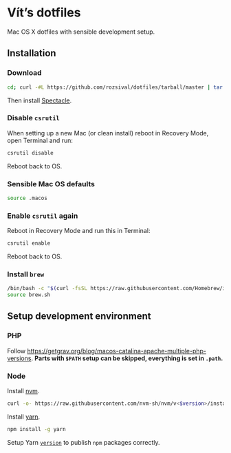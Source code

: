# Vít’s dotfiles

Mac OS X dotfiles with sensible development setup.

## Installation

### Download

```bash
cd; curl -#L https://github.com/rozsival/dotfiles/tarball/master | tar -xzv --strip-components 1 --exclude={README.md,bootstrap.sh,.osx,LICENSE-MIT.txt}
```

Then install [Spectacle](https://www.spectacleapp.com/).

### Disable `csrutil`

When setting up a new Mac (or clean install) reboot in Recovery Mode, open Terminal and run:

```bash
csrutil disable
```

Reboot back to OS.

### Sensible Mac OS defaults

```bash
source .macos
```

### Enable `csrutil` again

Reboot in Recovery Mode and run this in Terminal:

```bash
csrutil enable
```

Reboot back to OS.

### Install `brew`

```bash
/bin/bash -c "$(curl -fsSL https://raw.githubusercontent.com/Homebrew/install/master/install.sh)"
source brew.sh
```

## Setup development environment

### PHP

Follow https://getgrav.org/blog/macos-catalina-apache-multiple-php-versions. **Parts with `$PATH` setup can be skipped, everything is set in `.path`.**

### Node

Install [nvm](https://github.com/nvm-sh/nvm).

```bash
curl -o- https://raw.githubusercontent.com/nvm-sh/nvm/v<$version>/install.sh | bash
```

Install [yarn](https://yarnpkg.com).

```bash
npm install -g yarn
```

Setup Yarn [`version`](https://yarnpkg.com/en/docs/cli/version#toc-git-tags) to publish `npm` packages correctly.
